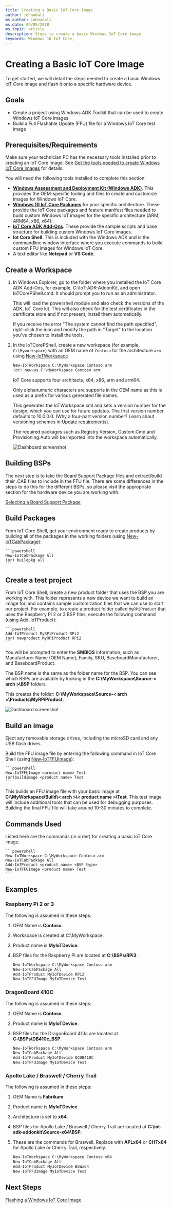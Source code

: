 ```yaml
---
title: Creating a Basic IoT Core Image
author: johnadali
ms.author: johnadali
ms.date: 09/05/2018 
ms.topic: article 
description: Steps to create a basic Windows IoT Core image
keywords: Windows 10 IoT Core, 
---
```


# Creating a Basic IoT Core Image
To get started, we will detail the steps needed to create a basic Windows IoT Core image and flash it onto a specific hardware device.

## Goals
* Create a project using Windows ADK Toolkit that can be used to create Windows IoT Core images
* Build a Full Flashable Update (FFU) file for a Windows IoT Core test image

## Prerequisites/Requirements
Make sure your technician PC has the necessary tools installed prior to creating an IoT Core image. See [Get the tools needed to create Windows IoT Core images](03-ToolsNeeded.md) for details.

You will need the following tools installed to complete this section:
* **[Windows Assessment and Deployment Kit (Windows ADK)](https://docs.microsoft.com/windows-hardware/get-started/adk-install#winADK)**. This provides the OEM-specific tooling and files to create and customize images for Windows IoT Core.
* **[Windows 10 IoT Core Packages](https://www.microsoft.com/en-us/software-download/windows10iotcore)** for your specific architecture. These provide the IoT Core packages and feature manifest files needed to build custom Windows IoT images for the specific architecture (ARM, ARM64, x86, x64).
* **[IoT Core ADK Add-Ons](https://github.com/ms-iot/iot-adk-addonkit/)**. These provide the sample scripts and base structure for building custom Windows IoT Core images.
* **Iot Core Shell**. This is included with the Windows ADK and is the commandline window interface where you execute commands to build custom FFU images for Windows IoT Core.
* A text editor like **Notepad** or **VS Code**.

## Create a Workspace
1. In Windows Explorer, go to the folder where you installed the IoT Core ADK Add-Ons, for example, C:\IoT-ADK-AddonKit, and open IoTCorePShell.cmd. It should prompt you to run as an administrator.

   This will load the powershell module and also check the versions of the ADK, IoT Core kit. This will also check for the test certificates in the certificate store and if not present, install them automatically.

   If you receive the error "The system cannot find the path specified", right-click the icon and modify the path in "Target" to the location you've chosen to install the tools.

2. In the IoTCorePShell, create a new workspace (for example, `C:\Myworkspace`) with an OEM name of `Contoso` for the architecture `arm` using [New-IoTWorkspace](https://github.com/ms-iot/iot-adk-addonkit/blob/master/Tools/IoTCoreImaging/Docs/New-IoTWorkspace.md)

    ```powershell
    New-IoTWorkspace C:\MyWorkspace Contoso arm
    (or) new-ws C:\MyWorkspace Contoso arm
    ```

   IoT Core supports four architects, x64, x86, arm and arm64.

   Only alphanumeric characters are supports in the OEM name as this is used as a prefix for various generated file names.

   This generates the IoTWorkspace.xml and sets a version number for the design, which you can use for future updates. The first version number defaults to 10.0.0.0. (Why a four-part version number? Learn about versioning schemes in [Update requirements](https://docs.microsoft.com/windows-hardware/service/mobile/update-requirements)).

   The required packages such as Registry.Version, Custom.Cmd and Provisioning.Auto will be imported into the workspace automatically.

   ![Dashboard screenshot](../media/ManufacturingGuide/IoTWorkspace.jpg)

## Building BSPs 
The next step is to take the Board Support Package files and extract/build their .CAB files to include in the FFU file. There are some differences in the steps to do this for the different BSPs, so please visit the appropriate section for the hardware device you are working with.

[Selecting a Board Support Package](04a-BoardSupportPackages.md)

## Build Packages 
From IoT Core Shell, get your environment ready to create products by building all of the packages in the working folders (using [New-IoTCabPackage](https://github.com/ms-iot/iot-adk-addonkit/blob/master/Tools/IoTCoreImaging/Docs/New-IoTCabPackage.md)): 
    
    ```powershell
    New-IoTCabPackage All
    (or) buildpkg all 
    ```

## Create a test project 
From IoT Core Shell, create a new product folder that uses the BSP you are working with. This folder represents a new device we want to build an image for, and contains sample customization files that we can use to start our project. For example, to create a product folder called `MyRPiProduct` that uses the Raspberry Pi 2 or 3 BSP files, execute the following command (using [Add-IoTProduct](https://github.com/ms-iot/iot-adk-addonkit/blob/master/Tools/IoTCoreImaging/Docs/Add-IoTProduct.md)):

    ```powershell
    Add-IoTProduct MyRPiProduct RPi2
    (or) newproduct MyRPiProduct RPi2 
    ```

You will be prompted to enter the **SMBIOS** information, such as Manufacturer Name (OEM Name), Family, SKU, BaseboardManufacturer, and BaseboardProduct.

The BSP name is the same as the folder name for the BSP. You can see which BSPs are available by looking in the **C:\MyWorkspace\Source-\< arch >\BSP** folders. 

This creates the folder: **C:\MyWorkspace\Source-< arch >\Products\\MyRPiProduct**. 

   ![Dashboard screenshot](../media/ManufacturingGuide/AddIoTProduct.jpg)

## Build an image 
Eject any removable storage drives, including the microSD card and any USB flash drives. 

Build the FFU image file by entering the following command in IoT Core Shell (using [New-IoTFFUImage](https://github.com/ms-iot/iot-adk-addonkit/blob/master/Tools/IoTCoreImaging/Docs/New-IoTFFUImage.md)):

    ```powershell
    New-IoTFFUImage <product name> Test
    (or)buildimage <product name> Test 
    ```

This builds an FFU image file with your basic image at **C:\MyWorkspace\Build\\< arch >\\< product name >\Test**. This test image will include additional tools that can be used for debugging purposes. Building the final FFU file will take around 10-30 minutes to complete.

## Commands Used
Listed here are the commands (in order) for creating a basic IoT Core image. 

    ```powershell
    New-IoTWorkspace C:\MyWorkspace Contoso arm
    New-IoTCabPackage All
    Add-IoTProduct <product name> <BSP type>
    New-IoTFFUImage <product name> Test
    ```

## Examples 
### Raspberry Pi 2 or 3
The following is assumed in these steps:

1. OEM Name is **Contoso**.
2. Workspace is created at C:\MyWorkspace.
3. Product name is **MyIoTDevice**.
4. BSP files for the Raspberry Pi are located at **C:\BSPs\RPi3**.

    ```powershell
    New-IoTWorkspace C:\MyWorkspace Contoso arm
    New-IoTCabPackage All
    Add-IoTProduct MyIoTDevice RPi2
    New-IoTFFUImage MyIoTDevice Test
    ```
      
### DragonBoard 410C
The following is assumed in these steps:

1. OEM Name is **Contoso**.
2. Product name is **MyIoTDevice**.
3. BSP files for the DragonBoard 410c are located at **C:\BSPs\DB410c_BSP**.

    ```powershell
    New-IoTWorkspace C:\MyWorkspace Contoso arm
    New-IoTCabPackage All
    Add-IoTProduct MyIoTDevice QCDB410C
    New-IoTFFUImage MyIoTDevice Test
    ```
      
### Apollo Lake / Braswell / Cherry Trail
The following is assumed in these steps:

1. OEM Name is **Fabrikam**.
2. Product name is **MyIoTDevice**.
3. Architecture is set to **x64**.
4. BSP files for Apollo Lake / Braswell / Cherry Trail are located at **C:\iot-adk-addonkit\Source-x64\BSP**.
5. These are the commands for Braswell. Replace with **APLx64** or **CHTx64** for Apollo Lake or Cherry Trail, respectively.

    ```powershell
    New-IoTWorkspace C:\MyWorkspace Contoso x64
    New-IoTCabPackage All
    Add-IoTProduct MyIoTDevice BSWx64
    New-IoTFFUImage MyIoTDevice Test
    ```

## Next Steps
[Flashing a Windows IoT Core Image](05-FlashingImage.md)

